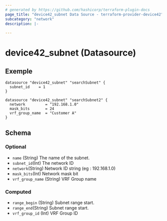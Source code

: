```yaml
---
# generated by https://github.com/hashicorp/terraform-plugin-docs
page_title: "device42_subnet Data Source - terraform-provider-device42"
subcategory: "network"
description: |-
  
---
```


# device42_subnet (Datasource)

## Exemple 

```hcl
datasource "device42_subnet" "searchSubnet" {
  subnet_id    = 1
}

datasource "device42_subnet" "searchSubnet2" {
  network         = "192.168.1.0"
  mask_bits       = 24
  vrf_group_name  = "Customer A"
}
```


<!-- schema generated by tfplugindocs -->
## Schema

### Optional

- `name` (String) The name of the subnet.
- `subnet_id`(Int) The network ID
- `network`(String) Network ID string (eg : 192.168.1.0)
- `mask_bits`(Int) Network mask bit
- `vrf_group_name` (String) VRF Group name

### Computed

- `range_begin` (String) Subnet range start.
- `range_end`(String) Subnet range start.
- `vrf_group_id` (Int) VRF Group ID